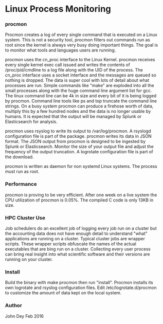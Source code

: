 Linux Process Monitoring
========================

### procmon ###

Procmon creates a log of every single command that is executed on a Linux system.  This is not a security tool, procmon filters out commands run as root since the kernel is always very busy doing important things.  The goal is to monitor what tools and languages users are running.  

procmon uses the cn_proc interface to the Linux Kernel. procmon receives every single kernel exec call issued and writes the contents of /proc/pid/cmdline to a log file along with the UID of the process.  The cn_proc interface uses a socket interface and the messages are queued so nothing is dropped.  The data is super cool with lots of detail about what processes are run. Simple commands like "make" are exploded into all the small processes along with the huge command line argument list for gcc. The linux command line can be 4k in size and every bit of it is being logged by procmon.  Command line tools like ps and top truncate the command line strings.  On  a busy system procmon can produce a firehose worth of data, multiply this by a few hundred nodes and the data is no longer usable by humans.  It is expected that the output will be managed by Splunk or Elasticsearch for analysis.  

procmon uses rsyslog to write its output to /var/log/procmon. A rsyslogd configuration file is part of the package. procmon writes its data in JSON format. The JSON output from procmon is designed to be ingested by Splunk or Elasticsearch. Monitor the size of your output file and adjust the frequency of the output truncation. A logrotate configuration file is part of the download.

procmon is written as daemon for non systemd Linux systems. The process must run
as root. 

### Performance ###
procmon is proving to be very efficient. After one week on a live system the CPU 
utilization of procmon is 0.05%. The compiled C code is only 13KB in size. 

### HPC Cluster Use ###
Job schedulers do an excellent job of logging every job run on a cluster but the 
accounting data does not have enough detail to understand "what" applications 
are running on a cluster.  Typical cluster jobs are wrapper scripts. These wrapper 
scripts obfuscate the names of the actual executables that are bing run on a cluster. 
Collecting every user process can bring real insight into what scientific software 
and their versions are running on your cluster.

### Install ###
Build the binary with make procmon then run "install".
Procmon installs its own logrotate and rsyslog configuration files. Edit /etc/logrotate.d/procmon
to customize the amount of data kept on the local system.


### Author ###
John Dey
Feb 2016

